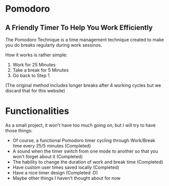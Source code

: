 # Pomodoro

## A Friendly Timer To Help You Work Efficiently

The Pomodoro Technique is a time management technique created to make you do breaks regularly during work sessinos.

How it works is rather simple:
1. Work for 25 Minutes
2. Take a break for 5 Minutes
3. Go back to Step 1

(The original method includes longer breaks after 4 working cycles but we discard that for this website)

# Functionalities

As a small project, it won't have too much going on, but I will try to have those things:
- Of course, a functional Pomodoro timer cycling through Work/Break time every 25/5 minutes (Completed)
- A sound when the timer switch from one mode to another so that you won't forget about it (Completed)
- The hability to change the duration of work and break time (Completed)
- Have custom user times saved locally (Completed)
- Have a nice timer design (Completed :D)
- Maybe other things I haven't thought about for now
